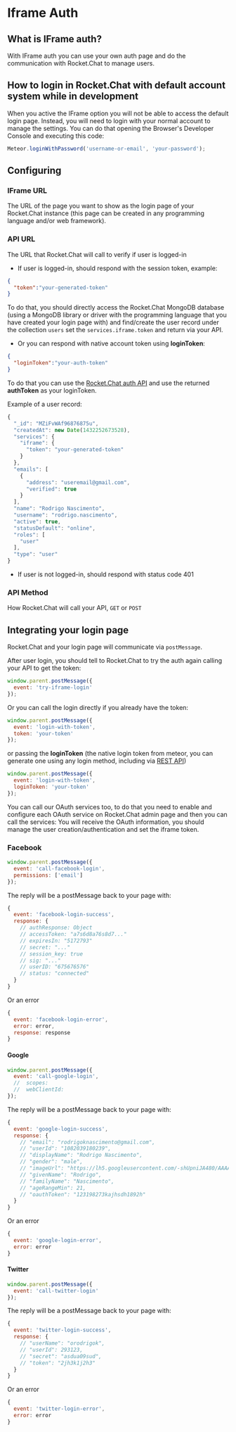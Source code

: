 # Iframe Auth

## What is IFrame auth?

With IFrame auth you can use your own auth page and do the communication with Rocket.Chat to manage users.

## How to login in Rocket.Chat with default account system while in development

When you active the IFrame option you will not be able to access the default login page. Instead, you will need to login with your normal account to manage the settings.
You can do that opening the Browser's Developer Console and executing this code:

```javascript
Meteor.loginWithPassword('username-or-email', 'your-password');
```

## Configuring

### IFrame URL

The URL of the page you want to show as the login page of your Rocket.Chat instance  (this page can be created in any programming language and/or web framework).

### API URL

The URL that Rocket.Chat will call to verify if user is logged-in

- If user is logged-in, should respond with the session token, example:

```json
{
  "token":"your-generated-token"
}
```

To do that, you should directly access the Rocket.Chat MongoDB database (using a MongoDB library or driver with the programming language that you have created your login page with) and find/create the user record under the collection `users` set the `services.iframe.token` and return via your API.

- Or you can respond with native account token using **loginToken**:

```json
{
  "loginToken":"your-auth-token"
}
```

To do that you can use the [Rocket.Chat auth API](https://rocket.chat/docs/developer-guides/rest-api/#logon) and use the returned **authToken** as your loginToken.

Example of a user record:

```javascript
{
  "_id": "MZiFvWAf96876875u",
  "createdAt": new Date(1432252673528),
  "services": {
    "iframe": {
      "token": "your-generated-token"
    }
  },
  "emails": [
    {
      "address": "useremail@gmail.com",
      "verified": true
    }
  ],
  "name": "Rodrigo Nascimento",
  "username": "rodrigo.nascimento",
  "active": true,
  "statusDefault": "online",
  "roles": [
    "user"
  ],
  "type": "user"
}
```

- If user is not logged-in, should respond with status code 401

### API Method

How Rocket.Chat will call your API, `GET` or `POST`

## Integrating your login page

Rocket.Chat and your login page will communicate via `postMessage`.

After user login, you should tell to Rocket.Chat to try the auth again calling your API to get the token:

```javascript
window.parent.postMessage({
  event: 'try-iframe-login'
});
```

Or you can call the login directly if you already have the token:

```javascript
window.parent.postMessage({
  event: 'login-with-token',
  token: 'your-token'
});
```

or passing the **loginToken** (the native login token from meteor, you can generate one using any login method, including via [REST API](https://rocket.chat/docs/developer-guides/rest-api/#logon))

```javascript
window.parent.postMessage({
  event: 'login-with-token',
  loginToken: 'your-token'
});
```

You can call our OAuth services too, to do that you need to enable and configure each OAuth service on Rocket.Chat admin page and then you can call the services:
You will receive the OAuth information, you should manage the user creation/authentication and set the iframe token.

### Facebook

```javascript
window.parent.postMessage({
  event: 'call-facebook-login',
  permissions: ['email']
});
```

The reply will be a postMessage back to your page with:

```javascript
{
  event: 'facebook-login-success',
  response: {
    // authResponse: Object
    // accessToken: "a7s6d8a76s8d7..."
    // expiresIn: "5172793"
    // secret: "..."
    // session_key: true
    // sig: "..."
    // userID: "675676576"
    // status: "connected"
  }
}
```

Or an error

```javascript
{
  event: 'facebook-login-error',
  error: error,
  response: response
}
```

#### Google

```javascript
window.parent.postMessage({
  event: 'call-google-login',
  //  scopes:
  //  webClientId:
});
```

The reply will be a postMessage back to your page with:

```javascript
{
  event: 'google-login-success',
  response: {
    // "email": "rodrigoknascimento@gmail.com",
    // "userId": "1082039180239",
    // "displayName": "Rodrigo Nascimento",
    // "gender": "male",
    // "imageUrl": "https://lh5.googleusercontent.com/-shUpniJA480/AAAAAAAAAAI/AAAAAAAAAqY/_B8oyS8yBw0/photo.jpg?sz=50",
    // "givenName": "Rodrigo",
    // "familyName": "Nascimento",
    // "ageRangeMin": 21,
    // "oauthToken": "123198273kajhsdh1892h"
  }
}
```

Or an error

```javascript
{
  event: 'google-login-error',
  error: error
}
```

#### Twitter

```javascript
window.parent.postMessage({
  event: 'call-twitter-login'
});
```

The reply will be a postMessage back to your page with:

```javascript
{
  event: 'twitter-login-success',
  response: {
    // "userName": "orodrigok",
    // "userId": 293123,
    // "secret": "asdua09sud",
    // "token": "2jh3k1j2h3"
  }
}
```

Or an error

```javascript
{
  event: 'twitter-login-error',
  error: error
}
```
